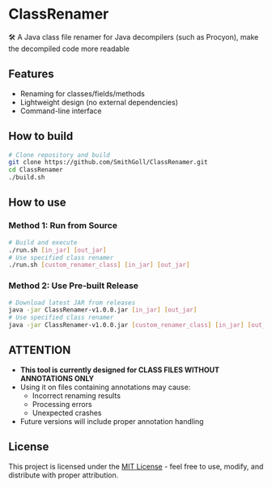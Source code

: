 # ClassRenamer

🛠️ A Java class file renamer for Java decompilers (such as Procyon), make the decompiled code more readable

## Features
- Renaming for classes/fields/methods
- Lightweight design (no external dependencies)
- Command-line interface

## How to build
```bash
# Clone repository and build
git clone https://github.com/SmithGoll/ClassRenamer.git
cd ClassRenamer
./build.sh
```

## How to use
### Method 1: Run from Source
```bash
# Build and execute
./run.sh [in_jar] [out_jar]
# Use specified class renamer
./run.sh [custom_renamer_class] [in_jar] [out_jar]
```

### Method 2: Use Pre-built Release
```bash
# Download latest JAR from releases
java -jar ClassRenamer-v1.0.0.jar [in_jar] [out_jar]
# Use specified class renamer
java -jar ClassRenamer-v1.0.0.jar [custom_renamer_class] [in_jar] [out_jar]
```

## ATTENTION
- **This tool is currently designed for CLASS FILES WITHOUT ANNOTATIONS ONLY**
- Using it on files containing annotations may cause:
  - Incorrect renaming results
  - Processing errors
  - Unexpected crashes
- Future versions will include proper annotation handling

## License
This project is licensed under the [MIT License](LICENSE) - feel free to use, modify, and distribute with proper attribution.
